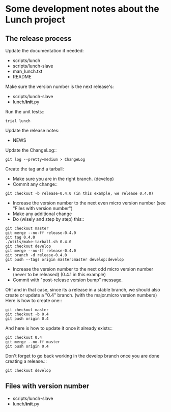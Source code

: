 # Some development notes about the Lunch project

## The release process

Update the documentation if needed:

* scripts/lunch
* scripts/lunch-slave
* man\_lunch.txt
* README

Make sure the version number is the next release's:

* scripts/lunch-slave
* lunch/__init__.py

Run the unit tests::

```
trial lunch
```

Update the release notes:

* NEWS

Update the ChangeLog::

```
git log --pretty=medium > ChangeLog
```

Create the tag and a tarball:

* Make sure you are in the right branch. (develop)
* Commit any change::

```
git checkout -b release-0.4.0 (in this example, we release 0.4.0)
```

* Increase the version number to the next even micro version number (see "Files with version number")
* Make any additional change
* Do (wisely and step by step) this::

```
git checkout master
git merge --no-ff release-0.4.0
git tag 0.4.0
./utils/make-tarball.sh 0.4.0
git checkout develop
git merge --no-ff release-0.4.0
git branch -d release-0.4.0
git push --tags origin master:master develop:develop
```

* Increase the version number to the next odd micro version number (never to be released) (0.4.1 in this example)
* Commit with "post-release version bump" message.

Oh! and in that case, since its a release in a stable branch, we should also create or update a "0.4" branch. (with the major.micro version numbers) Here is how to create one::

```
git checkout master
git checkout -b 0.4
git push origin 0.4
```

And here is how to update it once it already exists::

```
git checkout 0.4
git merge --no-ff master
git push origin 0.4
```

Don't forget to go back working in the develop branch once you are done creating a release.::

```
git checkout develop
```


## Files with version number

* scripts/lunch-slave
* lunch/__init__.py

